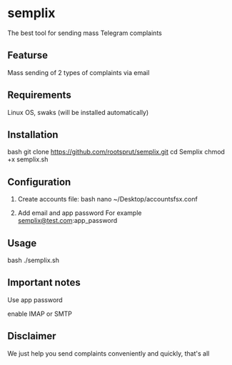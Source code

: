 # semplix
The best tool for sending mass Telegram complaints

## Featurse

Mass sending of 2 types of complaints via email

## Requirements

Linux OS,
swaks (will be installed automatically)

## Installation

   bash
git clone https://github.com/rootsprut/semplix.git
cd Semplix
chmod +x semplix.sh

## Configuration
1. Create accounts file:
   bash
nano ~/Desktop/accountsfsx.conf

2. Add email and app password
For example semplix@test.com:app_password

## Usage
   bash
./semplix.sh

## Important notes

Use app password

enable IMAP or SMTP

## Disclaimer

We just help you send complaints conveniently and quickly, that's all
